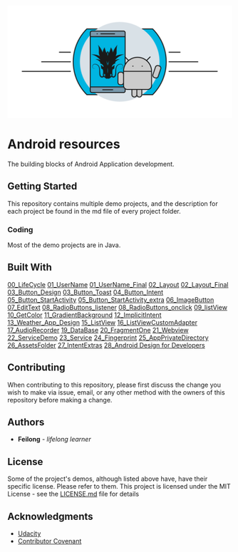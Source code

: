 ![Dragona](dragona-android.gif)

# Android resources

The building blocks of Android Application development.



## Getting Started

This repository contains multiple demo projects, and the description for each project be found in the md file of every project folder.


### Coding

Most of the demo projects are in Java.


## Built With

[00_LifeCycle](00_LifeCycle/readme.md)
[01_UserName](01_UserName/readme.md)
[01_UserName_Final](01_UserName_Final/readme.md)
[02_Layout](02_Layout/readme.md)
[02_Layout_Final](02_Layout_Final/readme.md)
[03_Button_Design](03_Button_Design/readme.md)
[03_Button_Toast](03_Button_Toast/readme.md)
[04_Button_Intent](04_Button_Intent/readme.md)
[05_Button_StartActivity](05_Button_StartActivity/readme.md)
[05_Button_StartActivity_extra](05_Button_StartActivity_extra/readme.md)
[06_ImageButton](06_ImageButton/readme.md)
[07_EditText](07_EditText/readme.md)
[08_RadioButtons_listener](08_RadioButtons_listener/readme.md)
[08_RadioButtons_onclick](08_RadioButtons_onclick/readme.md)
[09_listView](09_listView/readme.md)
[10_GetColor](10_GetColor/readme.md)
[11_GradientBackground](11_GradientBackground/readme.md)
[12_ImplicitIntent](12_ImplicitIntent/readme.md)
[13_Weather_App_Design](13_Weather_App_Design/readme.md)
[15_ListView](15_ListView/readme.md)
[16_ListViewCustomAdapter](16_ListViewCustomAdapter/readme.md)
[17_AudioRecorder](17_AudioRecorder/readme.md)
[19_DataBase](19_DataBase/readme.md)
[20_FragmentOne](20_FragmentOne/readme.md)
[21_Webview](21_Webview/readme.md)
[22_ServiceDemo](22_ServiceDemo/readme.md)
[23_Service](23_Service/readme.md)
[24_Fingerprint](24_Fingerprint/readme.md)
[25_AppPrivateDirectory](25_AppPrivateDirectory/readme.md)
[26_AssetsFolder](26_AssetsFolder/readme.md)
[27_IntentExtras](27_IntentExtras/readme.md)
[28_Android Design for Developers](https://github.com/dragona/ud862-samples)

## Contributing

When contributing to this repository, please first discuss the change you wish to make via issue, email, or any other method with the owners of this repository before making a change.

## Authors

* **Feilong** - *lifelong learner* 

## License

Some of the project's demos, although listed above have, have their specific license. Please refer to them.
This project is licensed under the MIT License - see the [LICENSE.md](LICENSE.md) file for details

## Acknowledgments

* [Udacity](udacity)
* [Contributor Covenant](http://contributor-covenant.org)


